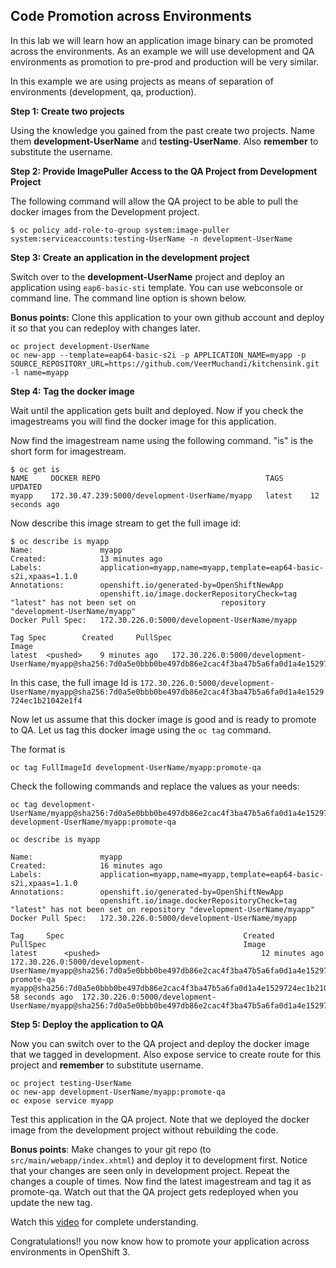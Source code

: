 ## Code Promotion across Environments

In this lab we will learn how an application image binary can be promoted across the environments. As an example we will use development and QA environments as promotion to pre-prod and production will be very similar.

In this example we are using projects as means of separation of environments (development, qa, production).

**Step 1: Create two projects**

Using the knowledge you gained from the past create two projects. Name them **development-UserName** and **testing-UserName**. Also **remember** to substitute the username.

**Step 2: Provide ImagePuller Access to the QA Project from Development Project**

The following command will allow the QA project to be able to pull the docker images from the Development project.

````
$ oc policy add-role-to-group system:image-puller system:serviceaccounts:testing-UserName -n development-UserName
````

**Step 3: Create an application in the development project**

Switch over to the **development-UserName** project and deploy an application using `eap6-basic-sti` template. You can use webconsole or command line. The command line option is shown below.

**Bonus points:** Clone this application to your own github account and deploy it so that you can redeploy with changes later.

````
oc project development-UserName
oc new-app --template=eap64-basic-s2i -p APPLICATION_NAME=myapp -p SOURCE_REPOSITORY_URL=https://github.com/VeerMuchandi/kitchensink.git -l name=myapp
````

**Step 4: Tag the docker image**

Wait until the application gets built and deployed. Now if you check the imagestreams you will find the docker image for this application.

Now find the imagestream name using the following command. "is" is the short form for imagestream.

````
$ oc get is
NAME     DOCKER REPO                                     TAGS      UPDATED
myapp    172.30.47.239:5000/development-UserName/myapp   latest    12 seconds ago

````

Now describe this image stream to get the full image id:

````
$ oc describe is myapp
Name:				myapp
Created:			13 minutes ago
Labels:				application=myapp,name=myapp,template=eap64-basic-s2i,xpaas=1.1.0
Annotations:		openshift.io/generated-by=OpenShiftNewApp
					openshift.io/image.dockerRepositoryCheck=tag "latest" has not been set on 					repository "development-UserName/myapp"
Docker Pull Spec:	172.30.226.0:5000/development-UserName/myapp

Tag	Spec		Created		PullSpec														Image
latest	<pushed>	9 minutes ago	172.30.226.0:5000/development-UserName/myapp@sha256:7d0a5e0bbb0be497db86e2cac4f3ba47b5a6fa0d1a4e1529724ec1b21042e1f4
````

In this case, the full image Id is `172.30.226.0:5000/development-UserName/myapp@sha256:7d0a5e0bbb0be497db86e2cac4f3ba47b5a6fa0d1a4e1529724ec1b21042e1f4`

Now let us assume that this docker image is good and is ready to promote to QA. Let us tag this docker image using the `oc tag` command.

The format is

````
oc tag FullImageId development-UserName/myapp:promote-qa
````

Check the following commands and replace the values as your needs:

```
oc tag development-UserName/myapp@sha256:7d0a5e0bbb0be497db86e2cac4f3ba47b5a6fa0d1a4e1529724ec1b21042e1f4 development-UserName/myapp:promote-qa

oc describe is myapp

Name:				myapp
Created:			16 minutes ago
Labels:				application=myapp,name=myapp,template=eap64-basic-s2i,xpaas=1.1.0
Annotations:		openshift.io/generated-by=OpenShiftNewApp
					openshift.io/image.dockerRepositoryCheck=tag "latest" has not been set on repository "development-UserName/myapp"
Docker Pull Spec:	172.30.226.0:5000/development-UserName/myapp

Tag		Spec										Created		PullSpec											Image
latest		<pushed>									12 minutes ago	172.30.226.0:5000/development-UserName/myapp@sha256:7d0a5e0bbb0be497db86e2cac4f3ba47b5a6fa0d1a4e1529724ec1b21042e1f4
promote-qa	myapp@sha256:7d0a5e0bbb0be497db86e2cac4f3ba47b5a6fa0d1a4e1529724ec1b21042e1f4	58 seconds ago	172.30.226.0:5000/development-UserName/myapp@sha256:7d0a5e0bbb0be497db86e2cac4f3ba47b5a6fa0d1a4e1529724ec1b21042e1f4

```

**Step 5: Deploy the application to QA**

Now you can switch over to the QA project and deploy the docker image that we tagged in development. Also expose service to create route for this project and
**remember** to substitute username.

````
oc project testing-UserName
oc new-app development-UserName/myapp:promote-qa
oc expose service myapp
````

Test this application in the QA project. Note that we deployed the docker image from the development project without rebuilding the code.

**Bonus points**: Make changes to your git repo (to `src/main/webapp/index.xhtml`) and deploy it to development first. Notice that your changes are seen only in development project. Repeat the changes a couple of times. Now find the latest imagestream and tag it as promote-qa. Watch out that the QA project gets redeployed when you update the new tag.

Watch this [video](https://blog.openshift.com/promoting-applications-across-environments) for complete understanding.

Congratulations!! you now know how to promote your application across environments in OpenShift 3.
